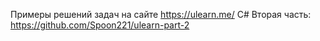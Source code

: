 Примеры решений задач на сайте https://ulearn.me/ C#
Вторая часть: https://github.com/Spoon221/ulearn-part-2 

